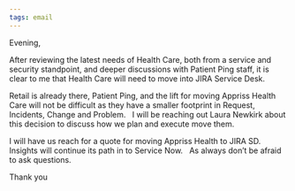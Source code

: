```yaml
---
tags: email
---
```


Evening, 

After reviewing the latest needs of Health Care, both from a service and security standpoint, and deeper discussions with Patient Ping staff, it is clear to me that Health Care will need to move into JIRA Service Desk. 

Retail is already there, Patient Ping, and the lift for moving Appriss Health Care will not be difficult as they have a smaller footprint in Request, Incidents, Change and Problem.   I will be reaching out Laura Newkirk about this decision to discuss how we plan and execute move them. 

I will have us reach for a quote for moving Appriss Health to JIRA SD.  Insights will continue its path in to Service Now.   As always don’t be afraid to ask questions. 

Thank you